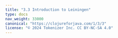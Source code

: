 ```yaml
---
title: "3.3 Introduction to Leiningen"
type: docs
nav_weight: 33000
canonical: "https://clojureforjava.com/1/3/3"
license: "© 2024 Tokenizer Inc. CC BY-NC-SA 4.0"
---
```

